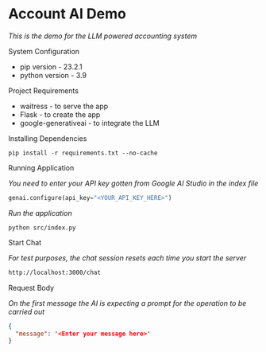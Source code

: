 # Account AI Demo

_This is the demo for the LLM powered accounting system_

System Configuration

- pip version - 23.2.1
- python version - 3.9

Project Requirements
- waitress - to serve the app
- Flask - to create the app
- google-generativeai - to integrate the LLM

Installing Dependencies
```commandline
pip install -r requirements.txt --no-cache
```

Running Application

_You need to enter your API key gotten from Google AI Studio in the index file_
```python
genai.configure(api_key="<YOUR_API_KEY_HERE>")
```

_Run the application_
```commandline
python src/index.py
```

Start Chat

_For test purposes, the chat session resets each time you start the server_

```html
http://localhost:3000/chat
```

Request Body

_On the first message the AI is expecting a prompt for the operation to be carried out_
```json lines
{
  "message": '<Enter your message here>'
}
```